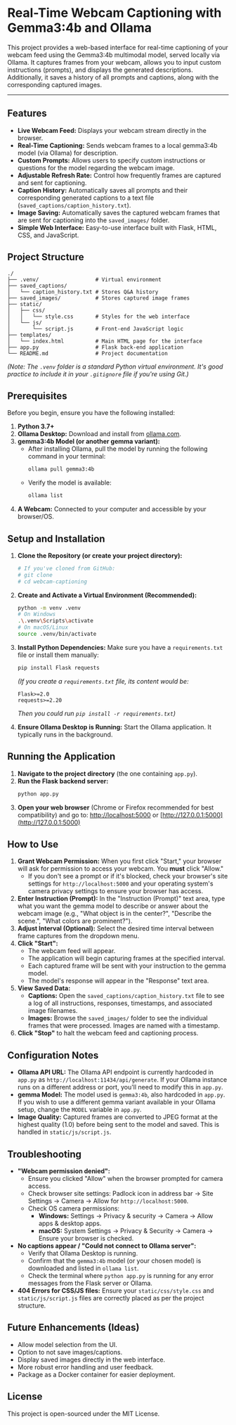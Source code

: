 # Real-Time Webcam Captioning with Gemma3:4b and Ollama

This project provides a web-based interface for real-time captioning of your webcam feed using the Gemma3:4b multimodal model, served locally via Ollama. It captures frames from your webcam, allows you to input custom instructions (prompts), and displays the generated descriptions. Additionally, it saves a history of all prompts and captions, along with the corresponding captured images.

---

## Features

* **Live Webcam Feed:** Displays your webcam stream directly in the browser.
* **Real-Time Captioning:** Sends webcam frames to a local gemma3:4b model (via Ollama) for description.
* **Custom Prompts:** Allows users to specify custom instructions or questions for the model regarding the webcam image.
* **Adjustable Refresh Rate:** Control how frequently frames are captured and sent for captioning.
* **Caption History:** Automatically saves all prompts and their corresponding generated captions to a text file (`saved_captions/caption_history.txt`).
* **Image Saving:** Automatically saves the captured webcam frames that are sent for captioning into the `saved_images/` folder.
* **Simple Web Interface:** Easy-to-use interface built with Flask, HTML, CSS, and JavaScript.

## Project Structure

```text
./
├── .venv/                  # Virtual environment
├── saved_captions/
│   └── caption_history.txt # Stores Q&A history
├── saved_images/           # Stores captured image frames
├── static/
│   ├── css/
│   │   └── style.css       # Styles for the web interface
│   └── js/
│       └── script.js       # Front-end JavaScript logic
├── templates/
│   └── index.html          # Main HTML page for the interface
├── app.py                  # Flask back-end application
└── README.md               # Project documentation
```


*(Note: The `.venv` folder is a standard Python virtual environment. It's good practice to include it in your `.gitignore` file if you're using Git.)*

## Prerequisites

Before you begin, ensure you have the following installed:

1.  **Python 3.7+**
2.  **Ollama Desktop:** Download and install from [ollama.com](https://ollama.com).
3.  **gemma3:4b Model (or another gemma variant):**
    * After installing Ollama, pull the model by running the following command in your terminal:
        ```bash
        ollama pull gemma3:4b
        ```
    * Verify the model is available:
        ```bash
        ollama list
        ```
4.  **A Webcam:** Connected to your computer and accessible by your browser/OS.

## Setup and Installation

1.  **Clone the Repository (or create your project directory):**
    ```bash
    # If you've cloned from GitHub:
    # git clone
    # cd webcam-captioning
    ```

2.  **Create and Activate a Virtual Environment (Recommended):**
    ```bash
    python -m venv .venv
    # On Windows
    .\.venv\Scripts\activate
    # On macOS/Linux
    source .venv/bin/activate
    ```

3.  **Install Python Dependencies:**
    Make sure you have a `requirements.txt` file or install them manually:
    ```bash
    pip install Flask requests
    ```
    *(If you create a `requirements.txt` file, its content would be:*
    ```
    Flask>=2.0
    requests>=2.20
    ```
    *Then you could run `pip install -r requirements.txt`)*

4.  **Ensure Ollama Desktop is Running:** Start the Ollama application. It typically runs in the background.

## Running the Application

1.  **Navigate to the project directory** (the one containing `app.py`).
2.  **Run the Flask backend server:**
    ```bash
    python app.py
    ```
3.  **Open your web browser** (Chrome or Firefox recommended for best compatibility) and go to:
    [http://localhost:5000](http://localhost:5000) or [http://127.0.0.1:5000](http://127.0.0.1:5000)

## How to Use

1.  **Grant Webcam Permission:** When you first click "Start," your browser will ask for permission to access your webcam. You **must** click "Allow."
    * If you don't see a prompt or if it's blocked, check your browser's site settings for `http://localhost:5000` and your operating system's camera privacy settings to ensure your browser has access.
2.  **Enter Instruction (Prompt):** In the "Instruction (Prompt)" text area, type what you want the gemma model to describe or answer about the webcam image (e.g., "What object is in the center?", "Describe the scene.", "What colors are prominent?").
3.  **Adjust Interval (Optional):** Select the desired time interval between frame captures from the dropdown menu.
4.  **Click "Start":**
    * The webcam feed will appear.
    * The application will begin capturing frames at the specified interval.
    * Each captured frame will be sent with your instruction to the gemma model.
    * The model's response will appear in the "Response" text area.
5.  **View Saved Data:**
    * **Captions:** Open the `saved_captions/caption_history.txt` file to see a log of all instructions, responses, timestamps, and associated image filenames.
    * **Images:** Browse the `saved_images/` folder to see the individual frames that were processed. Images are named with a timestamp.
6.  **Click "Stop"** to halt the webcam feed and captioning process.

## Configuration Notes

* **Ollama API URL:** The Ollama API endpoint is currently hardcoded in `app.py` as `http://localhost:11434/api/generate`. If your Ollama instance runs on a different address or port, you'll need to modify this in `app.py`.
* **gemma Model:** The model used is `gemma3:4b`, also hardcoded in `app.py`. If you wish to use a different gemma variant available in your Ollama setup, change the `MODEL` variable in `app.py`.
* **Image Quality:** Captured frames are converted to JPEG format at the highest quality (1.0) before being sent to the model and saved. This is handled in `static/js/script.js`.

## Troubleshooting

* **"Webcam permission denied":**
    * Ensure you clicked "Allow" when the browser prompted for camera access.
    * Check browser site settings: Padlock icon in address bar -> Site Settings -> Camera -> Allow for `http://localhost:5000`.
    * Check OS camera permissions:
        * **Windows:** Settings -> Privacy & security -> Camera -> Allow apps & desktop apps.
        * **macOS:** System Settings -> Privacy & Security -> Camera -> Ensure your browser is checked.
* **No captions appear / "Could not connect to Ollama server":**
    * Verify that Ollama Desktop is running.
    * Confirm that the `gemma3:4b` model (or your chosen model) is downloaded and listed in `ollama list`.
    * Check the terminal where `python app.py` is running for any error messages from the Flask server or Ollama.
* **404 Errors for CSS/JS files:** Ensure your `static/css/style.css` and `static/js/script.js` files are correctly placed as per the project structure.

## Future Enhancements (Ideas)

* Allow model selection from the UI.
* Option to not save images/captions.
* Display saved images directly in the web interface.
* More robust error handling and user feedback.
* Package as a Docker container for easier deployment.

## License

This project is open-sourced under the MIT License.